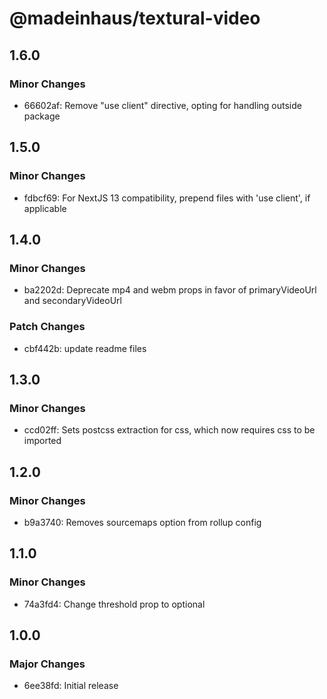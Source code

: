 # @madeinhaus/textural-video

## 1.6.0

### Minor Changes

- 66602af: Remove "use client" directive, opting for handling outside package

## 1.5.0

### Minor Changes

- fdbcf69: For NextJS 13 compatibility, prepend files with 'use client', if applicable

## 1.4.0

### Minor Changes

- ba2202d: Deprecate mp4 and webm props in favor of primaryVideoUrl and secondaryVideoUrl

### Patch Changes

- cbf442b: update readme files

## 1.3.0

### Minor Changes

- ccd02ff: Sets postcss extraction for css, which now requires css to be imported

## 1.2.0

### Minor Changes

- b9a3740: Removes sourcemaps option from rollup config

## 1.1.0

### Minor Changes

- 74a3fd4: Change threshold prop to optional

## 1.0.0

### Major Changes

- 6ee38fd: Initial release
